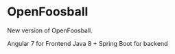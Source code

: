 # OpenFoosball

New version of OpenFoosball.

Angular 7 for Frontend
Java 8 + Spring Boot for backend


